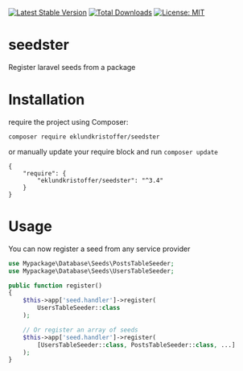 [![Latest Stable Version](https://poser.pugx.org/eklundkristoffer/seedster/v/stable.svg)](https://packagist.org/packages/eklundkristoffer/seedster)
[![Total Downloads](https://poser.pugx.org/eklundkristoffer/seedster/d/total.svg)](https://packagist.org/packages/eklundkristoffer/seedster)
[![License: MIT](https://img.shields.io/badge/License-MIT-yellow.svg)](https://opensource.org/licenses/MIT)

# seedster
Register laravel seeds from a package

# Installation
require the project using Composer:
```
composer require eklundkristoffer/seedster
```
or manually update your require block and run `composer update`
```
{
    "require": {
        "eklundkristoffer/seedster": "^3.4"
    }
}
```

# Usage
You can now register a seed from any service provider
```php
use Mypackage\Database\Seeds\PostsTableSeeder;
use Mypackage\Database\Seeds\UsersTableSeeder;

public function register()
{
    $this->app['seed.handler']->register(
        UsersTableSeeder::class
    );

    // Or register an array of seeds
    $this->app['seed.handler']->register(
        [UsersTableSeeder::class, PostsTableSeeder::class, ...]
    );
}
```

